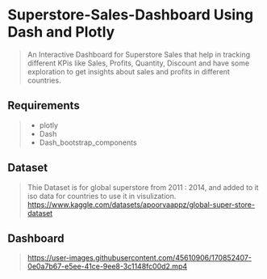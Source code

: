 # Superstore-Sales-Dashboard Using Dash and Plotly
> An Interactive Dashboard for Superstore Sales that help in tracking different KPis like Sales, Profits, Quantity, Discount
> and have some exploration to get insights about sales and profits in different countries.

## Requirements
> * plotly 
> * Dash
> * Dash_bootstrap_components

## Dataset
> Thie Dataset is for global superstore from 2011 : 2014, and added to it iso data for countries to use it in visulization. 
https://www.kaggle.com/datasets/apoorvaappz/global-super-store-dataset

## Dashboard 
> https://user-images.githubusercontent.com/45610906/170852407-0e0a7b67-e5ee-41ce-9ee8-3c1148fc00d2.mp4

